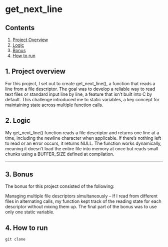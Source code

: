 # get_next_line

## Contents

1. [Project Overview](#1-Project-overview)
2. [Logic](#2-Logic)
3. [Bonus](#3-Bonus)
4. [How to run](#4-How-to-run)

## 1. Project overview

For this project, I set out to create get_next_line(), a function that reads a line from a file descriptor. The goal was to develop a reliable way to read text files or standard input line by line, a feature that isn’t built into C by default. This challenge introduced me to static variables, a key concept for maintaining state across multiple function calls.

## 2. Logic

My get_next_line() function reads a file descriptor and returns one line at a time, including the newline character when applicable. If there’s nothing left to read or an error occurs, it returns NULL. The function works dynamically, meaning it doesn’t load the entire file into memory at once but reads small chunks using a BUFFER_SIZE defined at compilation.

---

## 3. Bonus

The bonus for this project consisted of the following:

Managing multiple file descriptors simultaneously – If I read from different files in alternating calls, my function kept track of the reading state for each descriptor without mixing them up. The final part of the bonus was to use only one static variable.

## 4. How to run
```
git clone 
```
